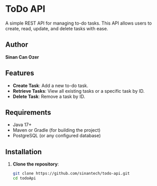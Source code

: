 # ToDo API

A simple REST API for managing to-do tasks. This API allows users to create, read, update, and delete tasks with ease.

## Author

**Sinan Can Ozer**

## Features

- **Create Task**: Add a new to-do task.
- **Retrieve Tasks**: View all existing tasks or a specific task by ID.
- **Delete Task**: Remove a task by ID.

## Requirements

- Java 17+
- Maven or Gradle (for building the project)
- PostgreSQL (or any configured database)

## Installation

1. **Clone the repository**:
   ```bash
   git clone https://github.com/sinantech/todo-api.git
   cd todoApi
